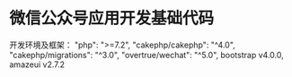 # 微信公众号应用开发基础代码

开发环境及框架：
        "php": ">=7.2",
        "cakephp/cakephp": "^4.0",
        "cakephp/migrations": "^3.0",
        "overtrue/wechat": "^5.0",
        bootstrap v4.0.0,
        amazeui v2.7.2
    
